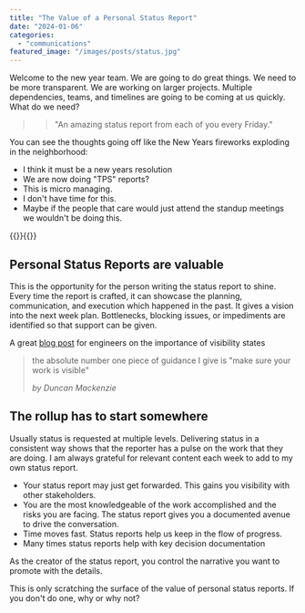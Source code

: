 ```yaml
---
title: "The Value of a Personal Status Report"
date: "2024-01-06"
categories: 
  - "communications"
featured_image: "/images/posts/status.jpg"
---
```

Welcome to the new year team.  We are going to do great things.  We need to be more transparent. We are working on larger projects.  Multiple dependencies, teams, and timelines are going to be coming at us quickly.  What do we need?  

>> "An amazing status report from each of you every Friday."

You can see the thoughts going off like the New Years fireworks exploding in the neighborhood:
* I think it must be a new years resolution
* We are now doing "TPS" reports?
* This is micro managing. 
* I don't have time for this.
* Maybe if the people that care would just attend the standup meetings we wouldn't be doing this.  

{{<featuredimage>}}{{</featuredimage>}}

## Personal Status Reports are valuable
This is the opportunity for the person writing the status report to shine. Every time the report is crafted, it can showcase the planning, communication, and execution which happened in the past.  It gives a vision into the next week plan. Bottlenecks, blocking issues, or impediments are identified so that support can be given.

A great [blog post](https://www.example.com) for engineers on the importance of visibility states
> the absolute number one piece of guidance I give is "make sure your work is visible"
>
>*by Duncan Mackenzie*

## The rollup has to start somewhere
Usually status is requested at multiple levels.  Delivering status in a consistent way shows that the reporter has a pulse on the work that they are doing.  I am always grateful for relevant content each week to add to my own status report.  

* Your status report may just get forwarded.  This gains you visibility with other stakeholders.  
* You are the most knowledgeable of the work accomplished and the risks you are facing.  The status report gives you a documented avenue to drive the conversation.
* Time moves fast.  Status reports help us keep in the flow of progress.
* Many times status reports help with key decision documentation

As the creator of the status report, you control the narrative you want to promote with the details.

This is only scratching the surface of the value of personal status reports.  If you don't do one, why or why not?